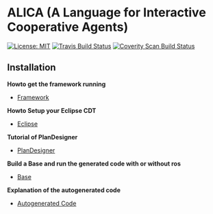 # ALICA (A Language for Interactive Cooperative Agents)
[![License: MIT](https://img.shields.io/badge/License-MIT-yellow.svg)](https://opensource.org/licenses/MIT) [![Travis Build Status](https://secure.travis-ci.org/rapyuta-robotics/alica.svg?branch=rr-devel)](http://travis-ci.org/rapyuta-robotics/alica) [![Coverity Scan Build Status](https://scan.coverity.com/projects/rapyuta-robotics-alica/badge.svg)](https://scan.coverity.com/projects/rapyuta-robotics-alica)


## Installation

**Howto get the framework running**
* [Framework](docs/Alica_howto_get_the_framework_running.md)

**Howto Setup your Eclipse CDT**
* [Eclipse](docs/Alica_howto_setup_your_eclipse.md)

**Tutorial of PlanDesigner**
* [PlanDesigner](https://github.com/carpe-noctem-cassel/alica-plan-designer/blob/master/README.md)

**Build a Base and run the generated code with or without ros**
* [Base](docs/Alica_Base.md)

**Explanation of the autogenerated code**
* [Autogenerated Code](docs/Alica_autogen.md)
